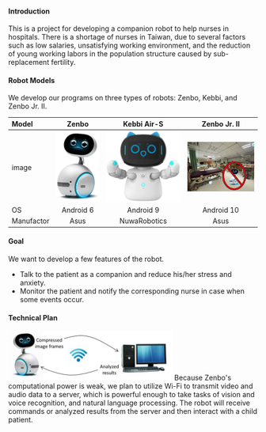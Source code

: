 #### Introduction
This is a project for developing a companion robot to help nurses in hospitals. There is a shortage of nurses in Taiwan, due to several factors such as low salaries, unsatisfying working environment, and the reduction of young working labors in the population structure caused by sub-replacement fertility.

#### Robot Models
We develop our programs on three types of robots: Zenbo, Kebbi, and Zenbo Jr. II.

|Model| Zenbo | Kebbi Air-S | Zenbo Jr. II |
|:----| :----:| :----: | :----: |
|image| ![Zenbo](Zenbo.png)  | ![Kebbi](KebbiAirS.png) | ![ZenboJrII](PICU_Scenario_3.jpg) |
|OS   | Android 6 | Android 9 | Android 10 |
|Manufactor| Asus | NuwaRobotics| Asus|

#### Goal
We want to develop a few features of the robot.
- Talk to the patient as a companion and reduce his/her stress and anxiety.
- Monitor the patient and notify the corresponding nurse in case when some events occur.

#### Technical Plan
<img src="WiFi_and_Server.jpg" alt="WiFi_and_Server" height="100"/>
Because Zenbo's computational power is weak, we plan to utilize Wi-Fi to transmit video and audio data to a server, which is powerful enough to take tasks of vision and voice recognition, and natural language processing. The robot will receive commands or analyzed results from the server and then interact with a child patient.